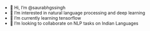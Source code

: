 - 👋 Hi, I’m @saurabhgssingh
- 👀 I’m interested in natural language processing and deep learning
- 🌱 I’m currently learning tensorflow
- 💞️ I’m looking to collaborate on NLP tasks on Indian Languages 


<!---
saurabhgssingh/saurabhgssingh is a ✨ special ✨ repository because its `README.md` (this file) appears on your GitHub profile.
You can click the Preview link to take a look at your changes.
--->
